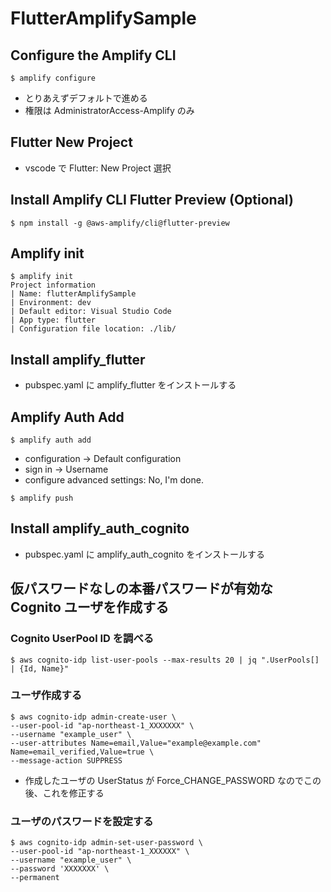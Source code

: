 # FlutterAmplifySample

## Configure the Amplify CLI

```
$ amplify configure
```

- とりあえずデフォルトで進める
- 権限は AdministratorAccess-Amplify のみ

## Flutter New Project

- vscode で Flutter: New Project 選択

## Install Amplify CLI Flutter Preview (Optional)

```
$ npm install -g @aws-amplify/cli@flutter-preview
```

## Amplify init

```
$ amplify init
Project information
| Name: flutterAmplifySample
| Environment: dev
| Default editor: Visual Studio Code
| App type: flutter
| Configuration file location: ./lib/
```

## Install amplify_flutter

- pubspec.yaml に amplify_flutter をインストールする

## Amplify Auth Add

```
$ amplify auth add
```

- configuration -> Default configuration
- sign in -> Username
- configure advanced settings: No, I'm done.

```
$ amplify push
```

## Install amplify_auth_cognito

- pubspec.yaml に amplify_auth_cognito をインストールする

## 仮パスワードなしの本番パスワードが有効な Cognito ユーザを作成する

### Cognito UserPool ID を調べる

```
$ aws cognito-idp list-user-pools --max-results 20 | jq ".UserPools[] | {Id, Name}"
```

### ユーザ作成する

```
$ aws cognito-idp admin-create-user \
--user-pool-id "ap-northeast-1_XXXXXXX" \
--username "example_user" \
--user-attributes Name=email,Value="example@example.com" Name=email_verified,Value=true \
--message-action SUPPRESS
```

- 作成したユーザの UserStatus が Force_CHANGE_PASSWORD なのでこの後、これを修正する

### ユーザのパスワードを設定する

```
$ aws cognito-idp admin-set-user-password \
--user-pool-id "ap-northeast-1_XXXXXX" \
--username "example_user" \
--password 'XXXXXXX' \
--permanent
```
